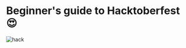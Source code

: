 # Beginner's guide to Hacktoberfest 😍
![hack](https://user-images.githubusercontent.com/61057666/135253939-df4c0569-9ea6-49ae-b53c-63c797933b30.png)

